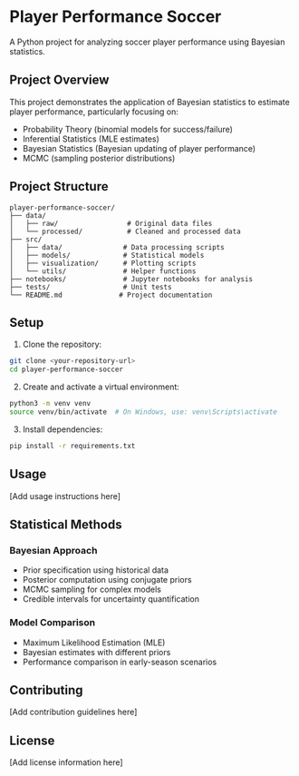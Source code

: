 # Player Performance Soccer

A Python project for analyzing soccer player performance using Bayesian statistics.

## Project Overview

This project demonstrates the application of Bayesian statistics to estimate player performance, particularly focusing on:
- Probability Theory (binomial models for success/failure)
- Inferential Statistics (MLE estimates)
- Bayesian Statistics (Bayesian updating of player performance)
- MCMC (sampling posterior distributions)

## Project Structure

```
player-performance-soccer/
├── data/
│   ├── raw/                 # Original data files
│   └── processed/           # Cleaned and processed data
├── src/
│   ├── data/               # Data processing scripts
│   ├── models/             # Statistical models
│   ├── visualization/      # Plotting scripts
│   └── utils/              # Helper functions
├── notebooks/              # Jupyter notebooks for analysis
├── tests/                  # Unit tests
└── README.md              # Project documentation
```

## Setup

1. Clone the repository:
```bash
git clone <your-repository-url>
cd player-performance-soccer
```

2. Create and activate a virtual environment:
```bash
python3 -m venv venv
source venv/bin/activate  # On Windows, use: venv\Scripts\activate
```

3. Install dependencies:
```bash
pip install -r requirements.txt
```

## Usage

[Add usage instructions here]

## Statistical Methods

### Bayesian Approach
- Prior specification using historical data
- Posterior computation using conjugate priors
- MCMC sampling for complex models
- Credible intervals for uncertainty quantification

### Model Comparison
- Maximum Likelihood Estimation (MLE)
- Bayesian estimates with different priors
- Performance comparison in early-season scenarios

## Contributing

[Add contribution guidelines here]

## License

[Add license information here] 